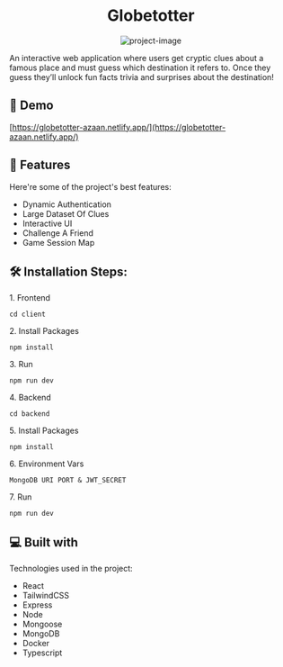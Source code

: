 <h1 align="center" id="title">Globetotter</h1>

<p align="center"><img src="https://socialify.git.ci/syazah/globetotter/image?language=1&amp;owner=1&amp;name=1&amp;stargazers=1&amp;theme=Light" alt="project-image"></p>

<p id="description">An interactive web application where users get cryptic clues about a famous place and must guess which destination it refers to. Once they guess they’ll unlock fun facts trivia and surprises about the destination!</p>

<h2>🚀 Demo</h2>

[https://globetotter-azaan.netlify.app/](https://globetotter-azaan.netlify.app/)

<h2>🧐 Features</h2>

Here're some of the project's best features:

- Dynamic Authentication
- Large Dataset Of Clues
- Interactive UI
- Challenge A Friend
- Game Session Map

<h2>🛠️ Installation Steps:</h2>

<p>1. Frontend</p>

```
cd client
```

<p>2. Install Packages</p>

```
npm install
```

<p>3. Run</p>

```
npm run dev
```

<p>4. Backend</p>

```
cd backend
```

<p>5. Install Packages</p>

```
npm install
```

<p>6. Environment Vars</p>

```
MongoDB URI PORT & JWT_SECRET
```

<p>7. Run</p>

```
npm run dev
```

<h2>💻 Built with</h2>

Technologies used in the project:

- React
- TailwindCSS
- Express
- Node
- Mongoose
- MongoDB
- Docker
- Typescript
